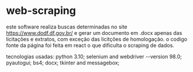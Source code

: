 # web-scraping

este software realiza buscas determinadas no site https://www.dodf.df.gov.br/  e gerar um documento em .docx apenas das licitações e extratos, com exceção das licitções de homologação.
o codigo fonte da página foi feita em react o que dificulta o scraping de dados.

tecnologias usadas:
python 3.10;
selenium and webdriver --version 98.0;
pyautogui;
bs4;
docx;
tkinter and messagebox;
